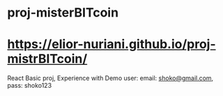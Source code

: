 # proj-misterBITcoin
# https://elior-nuriani.github.io/proj-mistrBITcoin/
React Basic proj,
Experience with Demo user:
email: shoko@gmail.com,
pass: shoko123
